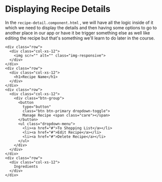 # Displaying Recipe Details

In the `recipe-detail.component.html` , we will have all the logic inside of it which we need to display the details and then having some options to go to another place in our app or have it be trigger something else as well like editing the recipe but that's something we'll learn to do later in the course.

```
<div class="row">
  <div class="col-xs-12">
    <img scr="" alt="" class="img-responsive">
  </div>
</div>
<div class="row">
  <div class="col-xs-12">
    <h1>Recipe Name</h1>
  </div>
</div>
<div class="row">
  <div class="col-xs-12">
    <div class="btn-group">
      <button
        type="button"
        class="btn btn-primary dropdown-toggle">
        Manage Recipe <span class="care"></span>
      </button>
      <ul class="dropdown-menu">
        <li><a href="#">To Shopping List</a></li>
        <li><a href="#">Edit Recipe</a></li>
        <li><a href="#">Delete Recipe</a></li>
      </ul>
    </div>
  </div>
</div>
<div class="row">
  <div class="col-xs-12">
    Ingredients
  </div>
</div>
```
